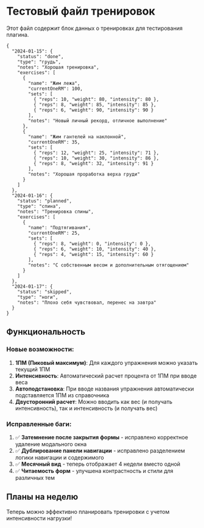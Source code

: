 # Тестовый файл тренировок

Этот файл содержит блок данных о тренировках для тестирования плагина.

```workout
{
  "2024-01-15": {
    "status": "done",
    "type": "грудь",
    "notes": "Хорошая тренировка",
    "exercises": [
      {
        "name": "Жим лежа",
        "currentOneRM": 100,
        "sets": [
          { "reps": 10, "weight": 80, "intensity": 80 },
          { "reps": 8, "weight": 85, "intensity": 85 },
          { "reps": 6, "weight": 90, "intensity": 90 }
        ],
        "notes": "Новый личный рекорд, отличное выполнение"
      },
      {
        "name": "Жим гантелей на наклонной",
        "currentOneRM": 35,
        "sets": [
          { "reps": 12, "weight": 25, "intensity": 71 },
          { "reps": 10, "weight": 30, "intensity": 86 },
          { "reps": 8, "weight": 32, "intensity": 91 }
        ],
        "notes": "Хорошая проработка верха груди"
      }
    ]
  },
  "2024-01-16": {
    "status": "planned",
    "type": "спина",
    "notes": "Тренировка спины",
    "exercises": [
      {
        "name": "Подтягивания",
        "currentOneRM": 25,
        "sets": [
          { "reps": 8, "weight": 0, "intensity": 0 },
          { "reps": 6, "weight": 10, "intensity": 40 },
          { "reps": 4, "weight": 15, "intensity": 60 }
        ],
        "notes": "С собственным весом и дополнительным отягощением"
      }
    ]
  },
  "2024-01-17": {
    "status": "skipped",
    "type": "ноги",
    "notes": "Плохо себя чувствовал, перенес на завтра"
  }
}
```

## Функциональность

### Новые возможности:

1. **1ПМ (Пиковый максимум)**: Для каждого упражнения можно указать текущий 1ПМ
2. **Интенсивность**: Автоматический расчет процента от 1ПМ при вводе веса
3. **Автоподстановка**: При вводе названия упражнения автоматически подставляется 1ПМ из справочника
4. **Двусторонний расчет**: Можно вводить как вес (и получать интенсивность), так и интенсивность (и получать вес)

### Исправленные баги:

1. ✅ **Затемнение после закрытия формы** - исправлено корректное удаление модального окна
2. ✅ **Дублирование панели навигации** - исправлено разделением логики навигации и содержимого  
3. ✅ **Месячный вид** - теперь отображает 4 недели вместо одной
4. ✅ **Читаемость форм** - улучшена контрастность и стили для различных тем

## Планы на неделю

Теперь можно эффективно планировать тренировки с учетом интенсивности нагрузки!